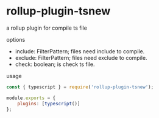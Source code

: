 # rollup-plugin-tsnew

a rollup plugin for compile ts file

options
- include: FilterPattern; files need include to compile.
- exclude: FilterPattern; files need exclude to compile.
- check: boolean; is check ts file.

usage
```javascript
const { typescript } = require('rollup-plugin-tsnew');

module.exports = {
    plugins: [typescript()]
};
```